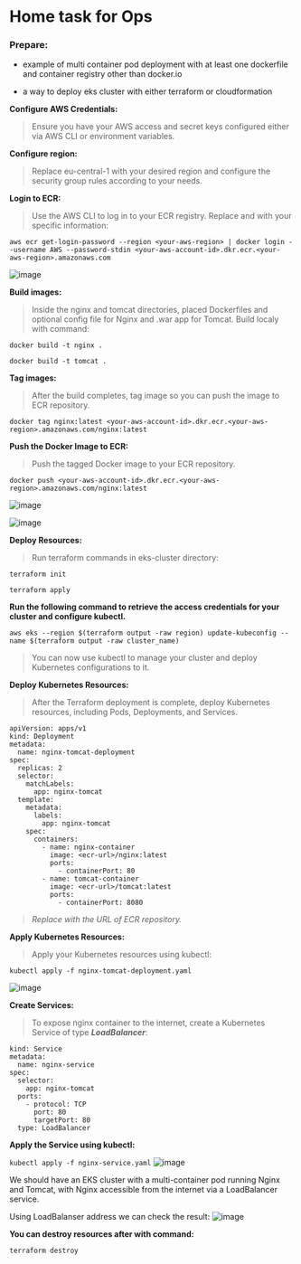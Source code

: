 # Home task for Ops

### Prepare:

 - example of multi container pod deployment with at least one dockerfile and container registry other than docker.io 

 - a way to deploy eks cluster with either terraform or cloudformation


**Configure AWS Credentials:**

> Ensure you have your AWS access and secret keys configured either via AWS CLI or environment variables.


**Configure region:**

> Replace eu-central-1 with your desired region and configure the security group rules according to your needs.

**Login to ECR:**

> Use the AWS CLI to log in to your ECR registry. Replace <your-aws-region> and <your-aws-account-id> with your specific information:

`aws ecr get-login-password --region <your-aws-region> | docker login --username AWS --password-stdin <your-aws-account-id>.dkr.ecr.<your-aws-region>.amazonaws.com`


![image](https://github.com/Genrih17/eks-cluster/assets/84070046/d3f7369c-9b89-4443-87e8-158dc669a716)


**Build images:**

> Inside the nginx and tomcat directories, placed Dockerfiles and optional config file for Nginx and .war app for Tomcat. Build localy with command:

`docker build -t nginx .`

`docker build -t tomcat .`

**Tag images:**

> After the build completes, tag image so you can push the image to ECR repository.

`docker tag nginx:latest <your-aws-account-id>.dkr.ecr.<your-aws-region>.amazonaws.com/nginx:latest`

**Push the Docker Image to ECR:**

> Push the tagged Docker image to your ECR repository.

`docker push <your-aws-account-id>.dkr.ecr.<your-aws-region>.amazonaws.com/nginx:latest`

![image](https://github.com/Genrih17/eks-cluster/assets/84070046/6ad78a24-8851-440e-8ddb-16248523c81f)


![image](https://github.com/Genrih17/eks-cluster/assets/84070046/e7321be8-27fb-4926-8ef4-0b8df5a3ac65)

**Deploy Resources:**

> Run terraform commands in eks-cluster directory:

`terraform init`

`terraform apply`


**Run the following command to retrieve the access credentials for your cluster and configure kubectl.**

 `aws eks --region $(terraform output -raw region) update-kubeconfig --name $(terraform output -raw cluster_name)`

> You can now use kubectl to manage your cluster and deploy Kubernetes configurations to it.



**Deploy Kubernetes Resources:**

> After the Terraform deployment is complete, deploy Kubernetes resources, including Pods, Deployments, and Services.
```
apiVersion: apps/v1
kind: Deployment
metadata:
  name: nginx-tomcat-deployment
spec:
  replicas: 2
  selector:
    matchLabels:
      app: nginx-tomcat
  template:
    metadata:
      labels:
        app: nginx-tomcat
    spec:
      containers:
        - name: nginx-container
          image: <ecr-url>/nginx:latest
          ports:
            - containerPort: 80
        - name: tomcat-container
          image: <ecr-url>/tomcat:latest
          ports:
            - containerPort: 8080
```

> *Replace <ecr-url> with the URL of ECR repository.*



**Apply Kubernetes Resources:**

> Apply your Kubernetes resources using kubectl:

```kubectl apply -f nginx-tomcat-deployment.yaml```

![image](https://github.com/Genrih17/eks-cluster/assets/84070046/e66a5a82-3e06-4e21-ae5d-6cc4ac4c5ffe)

**Create Services:**

> To expose nginx container to the internet, create a Kubernetes Service of type ***LoadBalancer***:

```apiVersion: v1
kind: Service
metadata:
  name: nginx-service
spec:
  selector:
    app: nginx-tomcat
  ports:
    - protocol: TCP
      port: 80
      targetPort: 80
  type: LoadBalancer
```
**Apply the Service using kubectl:**

```kubectl apply -f nginx-service.yaml```
![image](https://github.com/Genrih17/eks-cluster/assets/84070046/d04d8d94-0b10-49de-9afc-2fea4a4b2dcf)

We should have an EKS cluster with a multi-container pod running Nginx and Tomcat, with Nginx accessible from the internet via a LoadBalancer service.

Using LoadBalanser address we can check the result:
![image](https://github.com/Genrih17/eks-cluster/assets/84070046/dd1bf2c2-79e0-446e-a2e6-27c2a6ba90f3)


**You can destroy resources after with command:**


```terraform destroy```
